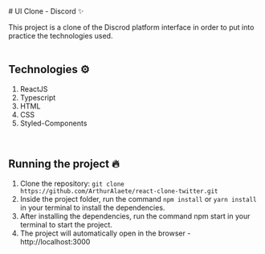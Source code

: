 <br>
<br>
# UI Clone - Discord ✨

This project is a clone of the Discrod platform interface in order to put into practice the technologies used.
<br>
<br>

## Technologies ⚙️

1. ReactJS
2. Typescript
3. HTML 
4. CSS
5. Styled-Components
<br>

## Running the project 🔥 

1. Clone the repository: `git clone https://github.com/ArthurAlaete/react-clone-twitter.git`
2. Inside the project folder, run the command `npm install` or `yarn install` in your terminal to install the dependencies.
3. After installing the dependencies, run the command npm start in your terminal to start the project.
4. The project will automatically open in the browser - http://localhost:3000
<br>
<br>
